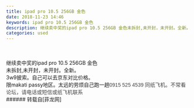 ```yaml
---
title: ipad pro 10.5 256GB 金色
date: 2018-11-23 14:46
keywords: ipad pro 10.5 256GB 金色
description: 继续卖中奖的ipad pro 10.5 256GB 金色未拆封,未开封，未开封。全新。3w9披索。自己可以去京东对比价格。限makati passy地区。太远的劳烦自己跑一趟0915 525 4539 同纸飞机。不常看论坛，请电话或短信或纸飞机联系
categories: used
---
```

<td class="t_f" id="postmessage_2337914">

<br/>
<br/>
继续卖中奖的ipad pro 10.5 256GB 金色<br/>
未拆封,未开封，未开封。全新。<br/>
3w9披索。自己可以去京东对比价格。<br/>
限makati passy地区。太远的劳烦自己跑一趟<font color="#444444"><font face="Tahoma, Helvetica, SimSun, sans-serif">0915 525 4539 同纸飞机。不常看论坛，请电话或短信或纸飞机联系</font></font><br/>
</td>
###### 转载自[菲龙网]
